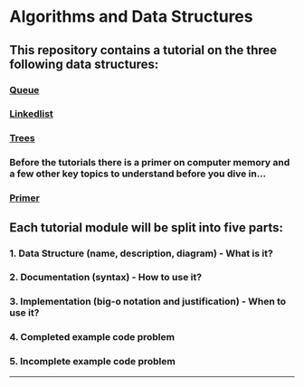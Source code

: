 # Algorithms and Data Structures

## This repository contains a tutorial on the three following data structures:

### [Queue](https://github.com/joehawkens/data-structures-final/blob/main/1-Queue.md)
### [Linkedlist](https://github.com/joehawkens/data-structures-final/blob/main/2-Linkedlist.md)
### [Trees](https://github.com/joehawkens/data-structures-final/blob/main/3-Trees.md)


### Before the tutorials there is a primer on computer memory and a few other key topics to understand before you dive in...
### [Primer](https://github.com/joehawkens/data-structures-final/blob/main/0-primer.md)


## Each tutorial module will be split into five parts:

### 1. Data Structure (name, description, diagram) - What is it?
### 2. Documentation (syntax) - How to use it?
### 3. Implementation (big-o notation and justification) - When to use it?

### 4. Completed example code problem
### 5. Incomplete example code problem

---


